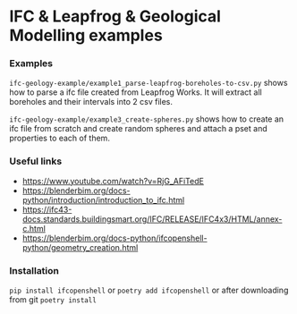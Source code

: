 # IFC & Leapfrog & Geological Modelling examples

### Examples
`ifc-geology-example/example1_parse-leapfrog-boreholes-to-csv.py` shows how to parse a ifc file created from Leapfrog Works. It will extract all boreholes and their intervals into 2 csv files.

`ifc-geology-example/example3_create-spheres.py` shows how to create an ifc file from scratch and create random spheres and attach a pset and properties to each of them.

### Useful links
- https://www.youtube.com/watch?v=RjG_AFiTedE
- https://blenderbim.org/docs-python/introduction/introduction_to_ifc.html
- https://ifc43-docs.standards.buildingsmart.org/IFC/RELEASE/IFC4x3/HTML/annex-c.html
- https://blenderbim.org/docs-python/ifcopenshell-python/geometry_creation.html


### Installation
`pip install ifcopenshell` or `poetry add ifcopenshell` or after downloading from git `poetry install`
